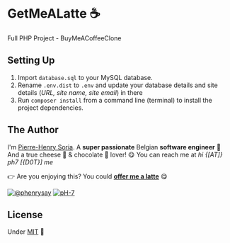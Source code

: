 # GetMeALatte ☕️

Full PHP Project - BuyMeACoffeeClone


## Setting Up

1. Import `database.sql` to your MySQL database.
2. Rename `.env.dist` to `.env` and update your database details and site details (*URL, site name, site email*) in there
3. Run `composer install` from a command line (terminal) to install the project dependencies.


## The Author

I'm [Pierre-Henry Soria](https://ph7.me). A **super passionate** Belgian **software engineer** 🤗 And a true cheese 🧀 & chocolate 🍫 lover! 😋 You can reach me at *hi {[AT]} ph7 [{D0T}] me*

️👉 Are you enjoying this? You could **[offer me a latte](https://ko-fi.com/phenry)** 😋

[![@phenrysay](https://img.shields.io/badge/Twitter-1DA1F2?style=for-the-badge&logo=twitter&logoColor=white)](https://twitter.com/phenrysay "Follow Me on Twitter") [![pH-7](https://img.shields.io/badge/GitHub-100000?style=for-the-badge&logo=github&logoColor=white)](https://github.com/pH-7 "Follow Me on GitHub")


## License

Under [MIT](https://opensource.org/licenses/MIT) 🎉
